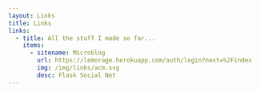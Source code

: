 ```yaml
---
layout: Links
title: Links
links:
  - title: All the stuff I made so far...
    items:
      - sitename: Microblog
        url: https://lemorage.herokuapp.com/auth/login?next=%2Findex
        img: /img/links/acm.svg
        desc: Flask Social Net
---
```

